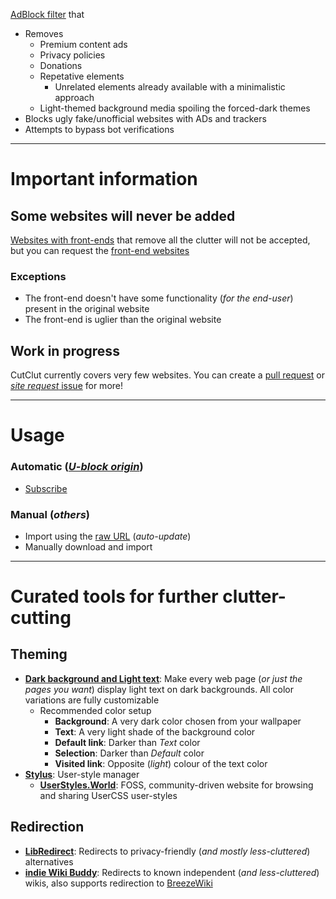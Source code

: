 [AdBlock filter](https://adguard.com/en/blog/what-are-filters.html) that
- Removes
  - Premium content ads
  - Privacy policies
  - Donations
  - Repetative elements
    - Unrelated elements already available with a minimalistic approach
  - Light-themed background media spoiling the forced-dark themes
- Blocks ugly fake/unofficial websites with ADs and trackers
- Attempts to bypass bot verifications

------

# Important information

## Some websites will never be added
[Websites with front-ends](https://github.com/mendel5/alternative-front-ends) that remove all the clutter will not be accepted, but you can request the [front-end websites](https://github.com/mendel5/alternative-front-ends)
### Exceptions
- The front-end doesn't have some functionality (*for the end-user*) present in the original website
- The front-end is uglier than the original website
## Work in progress
CutClut currently covers very few websites.
You can create a [pull request](https://github.com/DestroyerBDT/CutClut/pulls) or [*site request* issue](https://github.com/DestroyerBDT/CutClut/issues/new?assignees=&labels=Site+request&projects=&template=site-request.md&title=) for more!

---

# Usage
### Automatic (*[U-block origin](https://ublockorigin.com)*)
  - [Subscribe](https://subscribe.adblockplus.org/?location=https://raw.githubusercontent.com/DestroyerBDT/CutClut/refs/heads/main/CutClut.txt&title=CutClut)
### Manual (*others*)
  - Import using the [raw URL](https://raw.githubusercontent.com/DestroyerBDT/CutClut/refs/heads/main/CutClut.txt) (*auto-update*)
  - Manually download and import
---
# Curated tools for further clutter-cutting
## Theming
- [**Dark background and Light text**](https://addons.mozilla.org/en-US/firefox/addon/dark-background-light-text): Make every web page (*or just the pages you want*) display light text on dark backgrounds. All color variations are fully customizable
  - Recommended color setup
     - **Background**: A very dark color chosen from your wallpaper
     - **Text**: A very light shade of the background color
     - **Default link**: Darker than *Text* color
     - **Selection**: Darker than *Default* color
     - **Visited link**: Opposite (*light*) colour of the text color
- [**Stylus**](https://github.com/openstyles/stylus): User-style manager
  - [**UserStyles.World**](https://userstyles.world): FOSS, community-driven website for browsing and sharing UserCSS user-styles
## Redirection
- [**LibRedirect**](https://libredirect.github.io): Redirects to privacy-friendly (*and mostly less-cluttered*) alternatives
- [**indie Wiki Buddy**](https://getindie.wiki): Redirects to known independent (*and less-cluttered*) wikis, also supports redirection to [BreezeWiki](https://bw.projectsegfau.lt)
